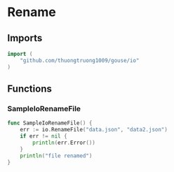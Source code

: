 # Rename

## Imports

```go
import (
	"github.com/thuongtruong1009/gouse/io"
)
```
## Functions


### SampleIoRenameFile

```go
func SampleIoRenameFile() {
	err := io.RenameFile("data.json", "data2.json")
	if err != nil {
		println(err.Error())
	}
	println("file renamed")
}
```
